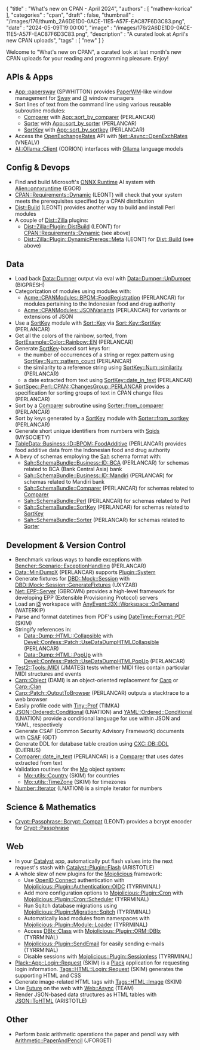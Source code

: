 {
   "title" : "What's new on CPAN - April 2024",
   "authors" : [
      "mathew-korica"
   ],
   "categories" : "cpan",
   "draft" : false,
   "thumbnail" : "/images/176/thumb_2A6DE1D0-0ACE-11E5-A57F-EAC87F6D3C83.png",
   "date" : "2024-05-09T19:00:00",
   "image" : "/images/176/2A6DE1D0-0ACE-11E5-A57F-EAC87F6D3C83.png",
   "description" : "A curated look at April's new CPAN uploads",
   "tags" : [
      "new"
   ]
}


Welcome to "What's new on CPAN", a curated look at last month's new CPAN uploads for your reading and programming pleasure. Enjoy!

APIs & Apps
-----------
* [App::papersway](https://metacpan.org/pod/App::papersway) (SPWHITTON) provides [PaperWM](https://github.com/paperwm/PaperWM)-like window management for [Sway](https://swaywm.org/) and [i3](https://i3wm.org/) window managers
* Sort lines of text from the command line using various reusable subroutine modules:
	* [Comparer](https://metacpan.org/pod/Comparer) with [App::sort_by_comparer](https://metacpan.org/pod/App::sort_by_comparer) (PERLANCAR)
	* [Sorter](https://metacpan.org/pod/Sorter) with [App::sort_by_sorter](https://metacpan.org/pod/App::sort_by_sorter) (PERLANCAR)
	* [SortKey](https://metacpan.org/pod/SortKey) with [App::sort_by_sortkey](https://metacpan.org/pod/App::sort_by_sortkey) (PERLANCAR)
* Access the [OpenExchangeRates](https://openexchangerates.org/) API with [Net::Async::OpenExchRates](https://metacpan.org/pod/Net::Async::OpenExchRates) (VNEALV)
* [AI::Ollama::Client](https://metacpan.org/pod/AI::Ollama::Client) (CORION) interfaces with [Ollama](https://github.com/ollama/ollama) language models


Config & Devops
---------------
* Find and build Microsoft's [ONNX Runtime](https://github.com/microsoft/onnxruntime) AI system with [Alien::onnxruntime](https://metacpan.org/pod/Alien::onnxruntime) (EGOR)
* [CPAN::Requirements::Dynamic](https://metacpan.org/pod/CPAN::Requirements::Dynamic) (LEONT) will check that your system meets the prerequisites specified by a CPAN distribution
* [Dist::Build](https://metacpan.org/pod/Dist::Build) (LEONT) provides another way to build and install Perl modules
* A couple of [Dist::Zilla](https://metacpan.org/pod/Dist::Zilla) plugins:
	* [Dist::Zilla::Plugin::DistBuild](https://metacpan.org/pod/Dist::Zilla::Plugin::DistBuild) (LEONT) for [CPAN::Requirements::Dynamic](https://metacpan.org/pod/CPAN::Requirements::Dynamic) (see above)
	* [Dist::Zilla::Plugin::DynamicPrereqs::Meta](https://metacpan.org/pod/Dist::Zilla::Plugin::DynamicPrereqs::Meta) (LEONT) for [Dist::Build](https://metacpan.org/pod/Dist::Build) (see above)


Data
----
* Load back [Data::Dumper](https://metacpan.org/pod/Data::Dumper) output via eval with [Data::Dumper::UnDumper](https://metacpan.org/pod/Data::Dumper::UnDumper) (BIGPRESH)
* Categorization of modules using modules with:
	* [Acme::CPANModules::BPOM::FoodRegistration](https://metacpan.org/pod/Acme::CPANModules::BPOM::FoodRegistration) (PERLANCAR) for modules pertaining to the Indonesian food and drug authority
	* [Acme::CPANModules::JSONVariants](https://metacpan.org/pod/Acme::CPANModules::JSONVariants) (PERLANCAR) for variants or extensions of JSON
* Use a [SortKey](https://metacpan.org/pod/SortKey) module with [Sort::Key](https://metacpan.org/pod/Sort::Key) via [Sort::Key::SortKey](https://metacpan.org/pod/Sort::Key::SortKey) (PERLANCAR)
* Get all the colors of the rainbow, sorted, from [SortExample::Color::Rainbow::EN](https://metacpan.org/pod/SortExample::Color::Rainbow::EN) (PERLANCAR)
* Generate [SortKey](https://metacpan.org/pod/SortKey)-based sort keys for:
	* the number of occurrences of a string or regex pattern using [SortKey::Num::pattern_count](https://metacpan.org/pod/SortKey::Num::pattern_count) (PERLANCAR)
	* the similarity to a reference string using [SortKey::Num::similarity](https://metacpan.org/pod/SortKey::Num::similarity) (PERLANCAR)
	* a date extracted from text using [SortKey::date_in_text](https://metacpan.org/pod/SortKey::date_in_text) (PERLANCAR)
* [SortSpec::Perl::CPAN::ChangesGroup::PERLANCAR](https://metacpan.org/pod/SortSpec::Perl::CPAN::ChangesGroup::PERLANCAR) provides a specification for sorting groups of text in CPAN change files (PERLANCAR)
* Sort by a [Comparer](https://metacpan.org/pod/Comparer) subroutine using [Sorter::from_comparer](https://metacpan.org/pod/Sorter::from_comparer) (PERLANCAR)
* Sort by keys generated by a [SortKey](https://metacpan.org/pod/SortKey) module with [Sorter::from_sortkey](https://metacpan.org/pod/Sorter::from_sortkey) (PERLANCAR)
* Generate short unique identifiers from numbers with [Sqids](https://metacpan.org/pod/Sqids) (MYSOCIETY)
* [TableData::Business::ID::BPOM::FoodAdditive](https://metacpan.org/pod/TableData::Business::ID::BPOM::FoodAdditive) (PERLANCAR) provides food additive data from the Indonesian food and drug authority
* A bevy of schemas employing the [Sah](https://metacpan.org/pod/Sah) schema format with:
	* [Sah::SchemaBundle::Business::ID::BCA](https://metacpan.org/pod/Sah::SchemaBundle::Business::ID::BCA) (PERLANCAR) for schemas related to BCA (Bank Central Asia) bank
	* [Sah::SchemaBundle::Business::ID::Mandiri](https://metacpan.org/pod/Sah::SchemaBundle::Business::ID::Mandiri) (PERLANCAR) for schemas related to Mandiri bank
	* [Sah::SchemaBundle::Comparer](https://metacpan.org/pod/Sah::SchemaBundle::Comparer) (PERLANCAR) for schemas related to [Comparer](https://metacpan.org/pod/Comparer)
	* [Sah::SchemaBundle::Perl](https://metacpan.org/pod/Sah::SchemaBundle::Perl) (PERLANCAR) for schemas related to Perl
	* [Sah::SchemaBundle::SortKey](https://metacpan.org/pod/Sah::SchemaBundle::SortKey) (PERLANCAR) for schemas related to [SortKey](https://metacpan.org/pod/SortKey)
	* [Sah::SchemaBundle::Sorter](https://metacpan.org/pod/Sah::SchemaBundle::Sorter) (PERLANCAR) for schemas related to [Sorter](https://metacpan.org/pod/Sorter)


Development & Version Control
-----------------------------
* Benchmark various ways to handle exceptions with [Bencher::Scenario::ExceptionHandling](https://metacpan.org/pod/Bencher::Scenario::ExceptionHandling) (PERLANCAR)
* [Data::MiniDumpX](https://metacpan.org/pod/Data::MiniDumpX) (PERLANCAR) supports [Plugin::System](https://metacpan.org/pod/Plugin::System)
* Generate fixtures for [DBD::Mock::Session](https://metacpan.org/pod/DBD::Mock::Session) with [DBD::Mock::Session::GenerateFixtures](https://metacpan.org/pod/DBD::Mock::Session::GenerateFixtures) (UXYZAB)
* [Net::EPP::Server](https://metacpan.org/pod/Net::EPP::Server) (GBROWN) provides a high-level framework for developing EPP (Extensible Provisioning Protocol) servers
* Load an [i3](https://i3wm.org/) workspace with [AnyEvent::I3X::Workspace::OnDemand](https://metacpan.org/pod/AnyEvent::I3X::Workspace::OnDemand) (WATERKIP)
* Parse and format datetimes from PDF's using [DateTime::Format::PDF](https://metacpan.org/pod/DateTime::Format::PDF) (SKIM)
* Stringify references in:
	* [Data::Dump::HTML::Collapsible](https://metacpan.org/pod/Data::Dump::HTML::Collapsible) with [Devel::Confess::Patch::UseDataDumpHTMLCollapsible](https://metacpan.org/pod/Devel::Confess::Patch::UseDataDumpHTMLCollapsible) (PERLANCAR)
	* [Data::Dump::HTML::PopUp](https://metacpan.org/pod/Data::Dump::HTML::PopUp) with [Devel::Confess::Patch::UseDataDumpHTMLPopUp](https://metacpan.org/pod/Devel::Confess::Patch::UseDataDumpHTMLPopUp) (PERLANCAR)
* [Test2::Tools::MIDI](https://metacpan.org/pod/Test2::Tools::MIDI) (JMATES) tests whether MIDI files contain particular MIDI structures and events
* [Carp::Object](https://metacpan.org/pod/Carp::Object) (DAMI) is an object-oriented replacement for [Carp](https://metacpan.org/pod/Carp) or [Carp::Clan](https://metacpan.org/pod/Carp::Clan)
* [Carp::Patch::OutputToBrowser](https://metacpan.org/pod/Carp::Patch::OutputToBrowser) (PERLANCAR) outputs a stacktrace to a web browser
* Easily profile code with [Tiny::Prof](https://metacpan.org/pod/Tiny::Prof) (TIMKA)
* [JSON::Ordered::Conditional](https://metacpan.org/pod/JSON::Ordered::Conditional) (LNATION) and [YAML::Ordered::Conditional](https://metacpan.org/pod/YAML::Ordered::Conditional) (LNATION) provide a conditional language for use within JSON and YAML, respectively
* Generate CSAF (Common Security Advisory Framework) documents with [CSAF](https://metacpan.org/pod/CSAF) (GDT)
* Generate DDL for database table creation using [CXC::DB::DDL](https://metacpan.org/pod/CXC::DB::DDL) (DJERIUS)
* [Comparer::date_in_text](https://metacpan.org/pod/Comparer::date_in_text) (PERLANCAR) is a [Comparer](https://metacpan.org/pod/Comparer) that uses dates extracted from text
* Validation routines for the [Mo](https://metacpan.org/pod/Mo) object system:
	* [Mo::utils::Country](https://metacpan.org/pod/Mo::utils::Country) (SKIM) for countries
	* [Mo::utils::TimeZone](https://metacpan.org/pod/Mo::utils::TimeZone) (SKIM) for timezones
* [Number::Iterator](https://metacpan.org/pod/Number::Iterator) (LNATION) is a simple iterator for numbers


Science & Mathematics
---------------------
* [Crypt::Passphrase::Bcrypt::Compat](https://metacpan.org/pod/Crypt::Passphrase::Bcrypt::Compat) (LEONT) provides a bcrypt encoder for [Crypt::Passphrase](https://metacpan.org/pod/Crypt::Passphrase)


Web
---
* In your [Catalyst](https://metacpan.org/pod/Catalyst) app, automatically put flash values into the next request's stash with [Catalyst::Plugin::Flash](https://metacpan.org/pod/Catalyst::Plugin::Flash) (ARISTOTLE)
* A whole slew of new plugins for the [Mojolicious](https://metacpan.org/pod/Mojolicious) framework:
	* Use [OpenID Connect](https://openid.net/developers/how-connect-works) authentication with [Mojolicious::Plugin::Authentication::OIDC](https://metacpan.org/pod/Mojolicious::Plugin::Authentication::OIDC) (TYRRMINAL)
	* Add more configuration options to [Mojolicious::Plugin::Cron](https://metacpan.org/pod/Mojolicious::Plugin::Cron) with [Mojolicious::Plugin::Cron::Scheduler](https://metacpan.org/pod/Mojolicious::Plugin::Cron::Scheduler) (TYRRMINAL)
	* Run Sqitch database migrations using [Mojolicious::Plugin::Migration::Sqitch](https://metacpan.org/pod/Mojolicious::Plugin::Migration::Sqitch) (TYRRMINAL)
	* Automatically load modules from namespaces with [Mojolicious::Plugin::Module::Loader](https://metacpan.org/pod/Mojolicious::Plugin::Module::Loader) (TYRRMINAL)
	* Access [DBIx::Class](https://metacpan.org/pod/DBIx::Class) with [Mojolicious::Plugin::ORM::DBIx](https://metacpan.org/pod/Mojolicious::Plugin::ORM::DBIx) (TYRRMINAL)
	* [Mojolicious::Plugin::SendEmail](https://metacpan.org/pod/Mojolicious::Plugin::SendEmail) for easily sending e-mails (TYRRMINAL)
	* Disable sessions with [Mojolicious::Plugin::Sessionless](https://metacpan.org/pod/Mojolicious::Plugin::Sessionless) (TYRRMINAL)
* [Plack::App::Login::Request](https://metacpan.org/pod/Plack::App::Login::Request) (SKIM) is a [Plack](https://metacpan.org/pod/Plack) application for requesting login information. [Tags::HTML::Login::Request](https://metacpan.org/pod/Tags::HTML::Login::Request) (SKIM) generates the supporting HTML and CSS
* Generate image-related HTML tags with [Tags::HTML::Image](https://metacpan.org/pod/Tags::HTML::Image) (SKIM)
* Use [Future](https://metacpan.org/pod/Future) on the web with [Web::Async](https://metacpan.org/pod/Web::Async) (TEAM)
* Render JSON-based data structures as HTML tables with [JSON::ToHTML](https://metacpan.org/pod/JSON::ToHTML) (ARISTOTLE)


Other
-----
* Perform basic arithmetic operations the paper and pencil way with [Arithmetic::PaperAndPencil](https://metacpan.org/pod/Arithmetic::PaperAndPencil) (JFORGET)




